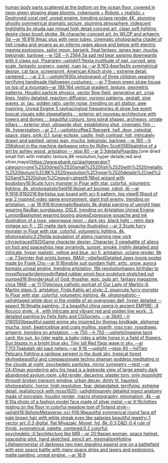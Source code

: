 [human body parts scattered at the bottom on the ocean floor, covered in neon green glowing algae blooms, cyberpunk + Robots + realistic + Destroyed coral reef, unreal engine, trending octane render 4K, stunning ghostly symmetrical dramatic picture, stunning atmosphere, iridescent highlights by okuda san miguel high detail concept art, clean soft lighting, desire clean brush stroke, 8k character concept art, by WLOP and artgerm, 3d  —ar 16:9](https://www.ebank.nz/aiartgenerator?category=human%2520body%2520parts%2520scattered%2520at%2520the%2520bottom%2520on%2520the%2520ocean%2520floor%2C%2520covered%2520in%2520neon%2520green%2520glowing%2520algae%2520blooms%2C%2520cyberpunk%2520%2B%2520Robots%2520%2B%2520realistic%2520%2B%2520Destroyed%2520coral%2520reef%2C%2520unreal%2520engine%2C%2520trending%2520octane%2520render%25204K%2C%2520stunning%2520ghostly%2520symmetrical%2520dramatic%2520picture%2C%2520stunning%2520atmosphere%2C%2520iridescent%2520highlights%2520by%2520okuda%2520san%2520miguel%2520high%2520detail%2520concept%2520art%2C%2520clean%2520soft%2520lighting%2C%2520desire%2520clean%2520brush%2520stroke%2C%25208k%2520character%2520concept%2520art%2C%2520by%2520WLOP%2520and%2520artgerm%2C%25203d%2520%2520%E2%80%94ar%252016%3A9)[16:9](https://www.ebank.nz/aiartgenerator?category=16%3A9)[mac plus with neon tubes, cinematic photograph](https://www.ebank.nz/aiartgenerator?category=mac%2520plus%2520with%2520neon%2520tubes%2C%2520cinematic%2520photograph)[a citadel of hell creaks and groans as an inferno rages above and below with electric magma explosions, sailor moon, berserk, final fantasy, james jean, mucha, beksinski, barlowe --w 128 --h 256](https://www.ebank.nz/aiartgenerator?category=a%2520citadel%2520of%2520hell%2520creaks%2520and%2520groans%2520as%2520an%2520inferno%2520rages%2520above%2520and%2520below%2520with%2520electric%2520magma%2520explosions%2C%2520sailor%2520moon%2C%2520berserk%2C%2520final%2520fantasy%2C%2520james%2520jean%2C%2520mucha%2C%2520beksinski%2C%2520barlowe%2520--w%2520128%2520--h%2520256)[4:3](https://www.ebank.nz/aiartgenerator?category=4%3A3)[a sad red bear swiping downwards with it claws out, Pixar](https://www.ebank.nz/aiartgenerator?category=a%2520sad%2520red%2520bear%2520swiping%2520downwards%2520with%2520it%2520claws%2520out%2C%2520Pixar)[grey](https://www.ebank.nz/aiartgenerator?category=grey)[--uplight](https://www.ebank.nz/aiartgenerator?category=--uplight)[1:1](https://www.ebank.nz/aiartgenerator?category=1%3A1)[text](https://www.ebank.nz/aiartgenerator?category=text)[a multitude of  owl, curved, epic scale, fantastic scenery, pastel, ruan jia --ar 9:16](https://www.ebank.nz/aiartgenerator?category=a%2520multitude%2520of%2520%2520owl%2C%2520curved%2C%2520epic%2520scale%2C%2520fantastic%2520scenery%2C%2520pastel%2C%2520ruan%2520jia%2520--ar%25209%3A16)[3:4](https://www.ebank.nz/aiartgenerator?category=3%3A4)[perfectly symmetrical design, cat face, screenprint, American Kitsch style :: extreme detail, centered :: --ar 2:3 --uplight](https://www.ebank.nz/aiartgenerator?category=perfectly%2520symmetrical%2520design%2C%2520cat%2520face%2C%2520screenprint%2C%2520American%2520Kitsch%2520style%2520%3A%3A%2520extreme%2520detail%2C%2520centered%2520%3A%3A%2520--ar%25202%3A3%2520--uplight)[1930s photograph of three children wearing terrifying handmade Halloween costumes:: --ar 7:5](https://www.ebank.nz/aiartgenerator?category=1930s%2520photograph%2520of%2520three%2520children%2520wearing%2520terrifying%2520handmade%2520Halloween%2520costumes%3A%3A%2520--ar%25207%3A5)[neon green straw  house on top of a mountain](https://www.ebank.nz/aiartgenerator?category=neon%2520green%2520straw%2520%2520house%2520on%2520top%2520of%2520a%2520mountain)[—ar 188:164 vertical gradient, texture, geometric patterns, Houdini particle physics, vector flow field, generative art, crisp lines, highly detailed, reaction-diffusion, voronoi patterns, gestalt, sine waves, pi, tau, golden ratio, perlin noise, trending on art station, awe inspiring, Unreal Engine 5 raytracing](https://www.ebank.nz/aiartgenerator?category=%E2%80%94ar%2520188%3A164%2520vertical%2520gradient%2C%2520texture%2C%2520geometric%2520patterns%2C%2520Houdini%2520particle%2520physics%2C%2520vector%2520flow%2520field%2C%2520generative%2520art%2C%2520crisp%2520lines%2C%2520highly%2520detailed%2C%2520reaction-diffusion%2C%2520voronoi%2520patterns%2C%2520gestalt%2C%2520sine%2520waves%2C%2520pi%2C%2520tau%2C%2520golden%2520ratio%2C%2520perlin%2520noise%2C%2520trending%2520on%2520art%2520station%2C%2520awe%2520inspiring%2C%2520Unreal%2520Engine%25205%2520raytracing)[lost frequencies dj show live event boxcat visuals edm stage](https://www.ebank.nz/aiartgenerator?category=lost%2520frequencies%2520dj%2520show%2520live%2520event%2520boxcat%2520visuals%2520edm%2520stage)[atlantis : : exterior art nouveau architecture with towers and domes : : beautiful colours, long spiral shapes, archways, ornate pillars : : exterior shot, ultrawide shot, establishing shot, cinematic film : : 4k, hyperrealism --ar 2:1 --uplight](https://www.ebank.nz/aiartgenerator?category=atlantis%2520%3A%2520%3A%2520exterior%2520art%2520nouveau%2520architecture%2520with%2520towers%2520and%2520domes%2520%3A%2520%3A%2520beautiful%2520colours%2C%2520long%2520spiral%2520shapes%2C%2520archways%2C%2520ornate%2520pillars%2520%3A%2520%3A%2520exterior%2520shot%2C%2520ultrawide%2520shot%2C%2520establishing%2520shot%2C%2520cinematic%2520film%2520%3A%2520%3A%25204k%2C%2520hyperrealism%2520--ar%25202%3A1%2520--uplight)[coffee](https://www.ebank.nz/aiartgenerator?category=coffee)[2:1](https://www.ebank.nz/aiartgenerator?category=2%3A1)[berserk, hell, door, celestial, space, stars, pink::0.1, lunar eclipse, castle, high contrast, hdr, intricately drawn and painted, james jean, mucha, beksinski, barlowe --w 160 --h 256](https://www.ebank.nz/aiartgenerator?category=berserk%2C%2520hell%2C%2520door%2C%2520celestial%2C%2520space%2C%2520stars%2C%2520pink%3A%3A0.1%2C%2520lunar%2520eclipse%2C%2520castle%2C%2520high%2520contrast%2C%2520hdr%2C%2520intricately%2520drawn%2520and%2520painted%2C%2520james%2520jean%2C%2520mucha%2C%2520beksinski%2C%2520barlowe%2520--w%2520160%2520--h%2520256)[ghost in the machine darkwave retro by Ridley Scott](https://www.ebank.nz/aiartgenerator?category=ghost%2520in%2520the%2520machine%2520darkwave%2520retro%2520by%2520Ridley%2520Scott)[1080](https://www.ebank.nz/aiartgenerator?category=1080)[painting of a girl by ashley wood, artstation -- stop 80 --ar 2:3](https://www.ebank.nz/aiartgenerator?category=painting%2520of%2520a%2520girl%2520by%2520ashley%2520wood%2C%2520artstation%2520--%2520stop%252080%2520--ar%25202%3A3)[details](https://www.ebank.nz/aiartgenerator?category=details)[Pixar](https://www.ebank.nz/aiartgenerator?category=Pixar)[day.](https://www.ebank.nz/aiartgenerator?category=day.)[one dried small fish with metallic texture,8K resolution,hyper detaile,red and silver,maya](https://www.ebank.nz/aiartgenerator?category=one%2520dried%2520small%2520fish%2520with%2520metallic%2520texture%2C8K%2520resolution%2Chyper%2520detaile%2Cred%2520and%2520silver%2Cmaya)[<street](https://www.ebank.nz/aiartgenerator?category=%3Cstreet)[9:16](https://www.ebank.nz/aiartgenerator?category=9%3A16)[hot wizard with boobx](https://www.ebank.nz/aiartgenerator?category=hot%2520wizard%2520with%2520boobx)[boy](https://www.ebank.nz/aiartgenerator?category=boy)[16:9](https://www.ebank.nz/aiartgenerator?category=16%3A9)[cute furry monster in Pixar with star, colorful, volumetric lighting, 4k, photorealistic](https://www.ebank.nz/aiartgenerator?category=cute%2520furry%2520monster%2520in%2520Pixar%2520with%2520star%2C%2520colorful%2C%2520volumetric%2520lighting%2C%25204k%2C%2520photorealistic)[field](https://www.ebank.nz/aiartgenerator?category=field)[16:9](https://www.ebank.nz/aiartgenerator?category=16%3A9)[pixel art boomer, robot, AI —ar 9:16](https://www.ebank.nz/aiartgenerator?category=pixel%2520art%2520boomer%2C%2520robot%2C%2520AI%2520%E2%80%94ar%25209%3A16)[16:9](https://www.ebank.nz/aiartgenerator?category=16%3A9)[1920](https://www.ebank.nz/aiartgenerator?category=1920)[16:9](https://www.ebank.nz/aiartgenerator?category=16%3A9)[artists](https://www.ebank.nz/aiartgenerator?category=artists)[a sup board with sci-fi pattern, top view](https://www.ebank.nz/aiartgenerator?category=a%2520sup%2520board%2520with%2520sci-fi%2520pattern%2C%2520top%2520view)[9:16](https://www.ebank.nz/aiartgenerator?category=9%3A16)[god of war 2 inspired video game environment, giant troll enemy, trending on artstation, --ar 16:9](https://www.ebank.nz/aiartgenerator?category=god%2520of%2520war%25202%2520inspired%2520video%2520game%2520environment%2C%2520giant%2520troll%2520enemy%2C%2520trending%2520on%2520artstation%2C%2520--ar%252016%3A9)[16:9](https://www.ebank.nz/aiartgenerator?category=16%3A9)[cinematic](https://www.ebank.nz/aiartgenerator?category=cinematic)[Realistic 8k digital painting of upright tiger wearing RayBan sunglasses, DSLR, trending on Artstation Unreal Engine Lumion](https://www.ebank.nz/aiartgenerator?category=Realistic%25208k%2520digital%2520painting%2520of%2520upright%2520tiger%2520wearing%2520RayBan%2520sunglasses%2C%2520DSLR%2C%2520trending%2520on%2520Artstation%2520Unreal%2520Engine%2520Lumion)[Baphomet wearing boxing gloves](https://www.ebank.nz/aiartgenerator?category=Baphomet%2520wearing%2520boxing%2520gloves)[Expressive gouache and ink illustration of a rose, vaporwave neon :: dark sky, black light :: retro dark vintage sci-fi :: 2D matte dark gouache illustration  --ar 2:3](https://www.ebank.nz/aiartgenerator?category=Expressive%2520gouache%2520and%2520ink%2520illustration%2520of%2520a%2520rose%2C%2520vaporwave%2520neon%2520%3A%3A%2520dark%2520sky%2C%2520black%2520light%2520%3A%3A%2520retro%2520dark%2520vintage%2520sci-fi%2520%3A%3A%25202D%2520matte%2520dark%2520gouache%2520illustration%2520%2520--ar%25202%3A3)[cute furry monster in Pixar with star, colorful, volumetric lighting, 4k, photorealistic](https://www.ebank.nz/aiartgenerator?category=cute%2520furry%2520monster%2520in%2520Pixar%2520with%2520star%2C%2520colorful%2C%2520volumetric%2520lighting%2C%25204k%2C%2520photorealistic)[3:2](https://www.ebank.nz/aiartgenerator?category=3%3A2)[field](https://www.ebank.nz/aiartgenerator?category=field)[a population of aliens roaming new york city](https://www.ebank.nz/aiartgenerator?category=a%2520population%2520of%2520aliens%2520roaming%2520new%2520york%2520city)[raytraced](https://www.ebank.nz/aiartgenerator?category=raytraced)[1920](https://www.ebank.nz/aiartgenerator?category=1920)[Game character design, Character 3 view](https://www.ebank.nz/aiartgenerator?category=Game%2520character%2520design%2C%2520Character%25203%2520view)[battle of aliens on foot and spaceships near pyramids, sunset, smoke, highly detailed and intricate, hyper realistic, yellow and blue, sci fi, artstation, octane render, 8k --ar 7:5](https://www.ebank.nz/aiartgenerator?category=battle%2520of%2520aliens%2520on%2520foot%2520and%2520spaceships%2520near%2520pyramids%2C%2520sunset%2C%2520smoke%2C%2520highly%2520detailed%2520and%2520intricate%2C%2520hyper%2520realistic%2C%2520yellow%2520and%2520blue%2C%2520sci%2520fi%2C%2520artstation%2C%2520octane%2520render%2C%25208k%2520--ar%25207%3A5)[printer that prints bones, IMAX](https://www.ebank.nz/aiartgenerator?category=printer%2520that%2520prints%2520bones%2C%2520IMAX)[--vibefast](https://www.ebank.nz/aiartgenerator?category=--vibefast)[Detailed Jaws movie poster made by Frank Cho --ar 9:16](https://www.ebank.nz/aiartgenerator?category=Detailed%2520Jaws%2520movie%2520poster%2520made%2520by%2520Frank%2520Cho%2520--ar%25209%3A16)[mobile suit gundam fight, artic, snow, aurora borealis,unreal engine, trending artstation, 16k resolution](https://www.ebank.nz/aiartgenerator?category=mobile%2520suit%2520gundam%2520fight%2C%2520artic%2C%2520snow%2C%2520aurora%2520borealis%2Cunreal%2520engine%2C%2520trending%2520artstation%2C%252016k%2520resolution)[happy birthday to myself](https://www.ebank.nz/aiartgenerator?category=happy%2520birthday%2520to%2520myself)[pixar](https://www.ebank.nz/aiartgenerator?category=pixar)[bride](https://www.ebank.nz/aiartgenerator?category=bride)[mood](https://www.ebank.nz/aiartgenerator?category=mood)[inflated rubber emoji face sculpture stretched out pumped](https://www.ebank.nz/aiartgenerator?category=inflated%2520rubber%2520emoji%2520face%2520sculpture%2520stretched%2520out%2520pumped)[16:9](https://www.ebank.nz/aiartgenerator?category=16%3A9)[render](https://www.ebank.nz/aiartgenerator?category=render)[skull of God, thrasher, epic, pulp art, fantasy magazine, circa 1968 --ar 11:17](https://www.ebank.nz/aiartgenerator?category=skull%2520of%2520God%2C%2520thrasher%2C%2520epic%2C%2520pulp%2520art%2C%2520fantasy%2520magazine%2C%2520circa%25201968%2520--ar%252011%3A17)[glorious catholic portrait of Our Lady of Martini::6, Martini glass::5, artstation, Frida Kahlo art style::2, pixar](https://www.ebank.nz/aiartgenerator?category=glorious%2520catholic%2520portrait%2520of%2520Our%2520Lady%2520of%2520Martini%3A%3A6%2C%2520Martini%2520glass%3A%3A5%2C%2520artstation%2C%2520Frida%2520Kahlo%2520art%2520style%3A%3A2%2C%2520pixar)[cute furry monster in Pixar with star, colorful, volumetric lighting, 4k, photorealistic](https://www.ebank.nz/aiartgenerator?category=cute%2520furry%2520monster%2520in%2520Pixar%2520with%2520star%2C%2520colorful%2C%2520volumetric%2520lighting%2C%25204k%2C%2520photorealistic)[--uplight](https://www.ebank.nz/aiartgenerator?category=--uplight)[aged white door in the middle of an overgrown dell, hyper detailed --aspect 16:9](https://www.ebank.nz/aiartgenerator?category=aged%2520white%2520door%2520in%2520the%2520middle%2520of%2520an%2520overgrown%2520dell%2C%2520hyper%2520detailed%2520--aspect%252016%3A9)[matte painting: :3 a beautiful china opera in ancient EMPIRE: :4 Rococo style: :4 ,  with Intricate and vibrant red and golden line work: :3, detailed painting by Felix Kelly and CGSociety. --w 3840 --h 2160](https://www.ebank.nz/aiartgenerator?category=matte%2520painting%3A%2520%3A3%2520a%2520beautiful%2520china%2520opera%2520in%2520ancient%2520EMPIRE%3A%2520%3A4%2520Rococo%2520style%3A%2520%3A4%2520%2C%2520%2520with%2520Intricate%2520and%2520vibrant%2520red%2520and%2520golden%2520line%2520work%3A%2520%3A3%2C%2520detailed%2520painting%2520by%2520Felix%2520Kelly%2520and%2520CGSociety.%2520--w%25203840%2520--h%25202160)[500](https://www.ebank.nz/aiartgenerator?category=500)[beautiful pastel anime sky inspired,by thomas kindkade, alphonse mucha, loish, beatriceblue and craig mullins, sparth, ross tran, rossdraws, artgerm, trending on artstation, --w 750 --h 750 --uplight](https://www.ebank.nz/aiartgenerator?category=beautiful%2520pastel%2520anime%2520sky%2520inspired%2Cby%2520thomas%2520kindkade%2C%2520alphonse%2520mucha%2C%2520loish%2C%2520beatriceblue%2520and%2520craig%2520mullins%2C%2520sparth%2C%2520ross%2520tran%2C%2520rossdraws%2C%2520artgerm%2C%2520trending%2520on%2520artstation%2C%2520--w%2520750%2520--h%2520750%2520--uplight)[/imagine tarot card: the sun, by rider waite. a baby rides a white horse in a field of flowers. Sun blazes in a bright blue sky.  Tiny tall Red flags wave in sky. --ar 7:11](https://www.ebank.nz/aiartgenerator?category=/imagine%2520tarot%2520card%3A%2520the%2520sun%2C%2520by%2520rider%2520waite.%2520a%2520baby%2520rides%2520a%2520white%2520horse%2520in%2520a%2520field%2520of%2520flowers.%2520Sun%2520blazes%2520in%2520a%2520bright%2520blue%2520sky.%2520%2520Tiny%2520tall%2520Red%2520flags%2520wave%2520in%2520sky.%2520--ar%25207%3A11)[3:7](https://www.ebank.nz/aiartgenerator?category=3%3A7)[qabalah qbl paut neteru —ar 9:16 —uplight —stop 80 --hd](https://www.ebank.nz/aiartgenerator?category=qabalah%2520qbl%2520paut%2520neteru%2520%E2%80%94ar%25209%3A16%2520%E2%80%94uplight%2520%E2%80%94stop%252080%2520--hd)[Two Pelicans fighting a rainbow serpent in the dusk sky, tropical forest skyline](https://www.ebank.nz/aiartgenerator?category=Two%2520Pelicans%2520fighting%2520a%2520rainbow%2520serpent%2520in%2520the%2520dusk%2520sky%2C%2520tropical%2520forest%2520skyline)[beautiful and compassionate techno shaman goddess meditating in the clouds at night, psychedelic particles, mirror symmetry —test —ar 24:41](https://www.ebank.nz/aiartgenerator?category=beautiful%2520and%2520compassionate%2520techno%2520shaman%2520goddess%2520meditating%2520in%2520the%2520clouds%2520at%2520night%2C%2520psychedelic%2520particles%2C%2520mirror%2520symmetry%2520%E2%80%94test%2520%E2%80%94ar%252024%3A41)[man wondering why his head is a leek](https://www.ebank.nz/aiartgenerator?category=man%2520wondering%2520why%2520his%2520head%2520is%2520a%2520leek)[wide view of large empty dark abandoned asylum room, c4d render, decaying, plaster torn, only moonlight through broken transom window, urban decay, dimly lit,  haunted, photorealistic, horror, high resolution, fear, delapidated, terrifying, extreme detail, realistic](https://www.ebank.nz/aiartgenerator?category=wide%2520view%2520of%2520large%2520empty%2520dark%2520abandoned%2520asylum%2520room%2C%2520c4d%2520render%2C%2520decaying%2C%2520plaster%2520torn%2C%2520only%2520moonlight%2520through%2520broken%2520transom%2520window%2C%2520urban%2520decay%2C%2520dimly%2520lit%2C%2520%2520haunted%2C%2520photorealistic%2C%2520horror%2C%2520high%2520resolution%2C%2520fear%2C%2520delapidated%2C%2520terrifying%2C%2520extreme%2520detail%2C%2520realistic)[rock with moss](https://www.ebank.nz/aiartgenerator?category=rock%2520with%2520moss)[1920](https://www.ebank.nz/aiartgenerator?category=1920)[--uplight](https://www.ebank.nz/aiartgenerator?category=--uplight)[insanely detailed insect anatomy made of porcelain, houdini render, macro photography,  minimalism, 4k --ar 8:10](https://www.ebank.nz/aiartgenerator?category=insanely%2520detailed%2520insect%2520anatomy%2520made%2520of%2520porcelain%2C%2520houdini%2520render%2C%2520macro%2520photography%2C%2520%2520minimalism%2C%25204k%2520--ar%25208%3A10)[a photo of a fashion model face made of silver metal —ar 9:16](https://www.ebank.nz/aiartgenerator?category=a%2520photo%2520of%2520a%2520fashion%2520model%2520face%2520made%2520of%2520silver%2520metal%2520%E2%80%94ar%25209%3A16)[clothes resting on the floor in colorful meadow tom of finland style](https://www.ebank.nz/aiartgenerator?category=clothes%2520resting%2520on%2520the%2520floor%2520in%2520colorful%2520meadow%2520tom%2520of%2520finland%2520style)[--uplight](https://www.ebank.nz/aiartgenerator?category=--uplight)[16:9](https://www.ebank.nz/aiartgenerator?category=16%3A9)[photo](https://www.ebank.nz/aiartgenerator?category=photo)[Metaverse](https://www.ebank.nz/aiartgenerator?category=Metaverse)[::sci-fi](https://www.ebank.nz/aiartgenerator?category=%3A%3Asci-fi)[16:9](https://www.ebank.nz/aiartgenerator?category=16%3A9)[beautiful symmerical round face elf pale brown hair with white streak eyes like galaxies beautiful jewelry::1 vector art::0.3 digital, flat Miyazaki, Monet, hd, 8k::0.3 D&D::0.4 rule of thirds, symmetrical, palette, centered:0.2 colorful, psychedelic::0.1](https://www.ebank.nz/aiartgenerator?category=beautiful%2520symmerical%2520round%2520face%2520elf%2520pale%2520brown%2520hair%2520with%2520white%2520streak%2520eyes%2520like%2520galaxies%2520beautiful%2520jewelry%3A%3A1%2520vector%2520art%3A%3A0.3%2520digital%2C%2520flat%2520Miyazaki%2C%2520Monet%2C%2520hd%2C%25208k%3A%3A0.3%2520D%26D%3A%3A0.4%2520rule%2520of%2520thirds%2C%2520symmetrical%2C%2520palette%2C%2520centered%3A0.2%2520colorful%2C%2520psychedelic%3A%3A0.1)[architecture like MIR --ar 20:9](https://www.ebank.nz/aiartgenerator?category=architecture%2520like%2520MIR%2520--ar%252020%3A9)[asian woman, space helmet, spaceship pilot. hand sketched, pencil art, minimalism](https://www.ebank.nz/aiartgenerator?category=asian%2520woman%2C%2520space%2520helmet%2C%2520spaceship%2520pilot.%2520hand%2520sketched%2C%2520pencil%2520art%2C%2520minimalism)[Hotline Lillehammer](https://www.ebank.nz/aiartgenerator?category=Hotline%2520Lillehammer)[star of darkness two men standing against one on a battlefield with epic space battle with many space ships and lasers and explosions, matte painting, unreal engine, --ar 16:9](https://www.ebank.nz/aiartgenerator?category=star%2520of%2520darkness%2520two%2520men%2520standing%2520against%2520one%2520on%2520a%2520battlefield%2520with%2520epic%2520space%2520battle%2520with%2520many%2520space%2520ships%2520and%2520lasers%2520and%2520explosions%2C%2520matte%2520painting%2C%2520unreal%2520engine%2C%2520--ar%252016%3A9)